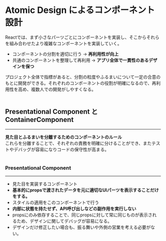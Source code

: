 # Atomic Design によるコンポーネント設計

Reactでは、まず小さなパーツごとにコンポーネントを実装し、そこからそれらを組み合わせたより複雑なコンポーネントを実装していく。
<br>

* コンポーネントの分割を適切に行う → __再利用性が向上__
* 共通のコンポーネントを整理して再利用 → __アプリ全体で一貫性のあるデザインを保つ__

プロジェクト全体で指標があると、分割の粒度やふるまいについて一定の合意のもとに開発ができる。それぞれのコンポーネントの役割が明確になるので、再利用性を高め、複数人での開発がしやすくなる。
<br>
<br>

## Presentational Component と ContainerComponent
<hr />

__見た目とふるまいを分離するためのコンポーネントのルール__<br>
これらを分離することで、それぞれの責務を明確に分けることができ、またテストやデバッグが容易になりコードの保守性が高まる。
<br>
<br>

### Presentational Component
<hr />

* 見た目を実装するコンポーネント
* __基本的にpropsで渡されたデータを元に適切なUIパーツを表示することだけをする。__
* スタイルの適用をこのコンポーネントで行う
* __内部に状態を持たせず、API呼び出しなどの副作用を実行しない__
* propsにのみ依存することで、同じpropsに対して常に同じものが表示されるため、デザインに関してデバッグが容易になる。
* デザインだけ修正したい場合も、振る舞いや外側の営業を考える必要がない。

